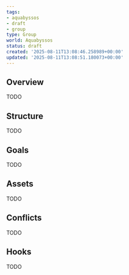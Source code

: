 ```yaml
---
tags:
- aquabyssos
- draft
- group
type: Group
world: Aquabyssos
status: draft
created: '2025-08-11T13:08:46.258989+00:00'
updated: '2025-08-11T13:08:51.180073+00:00'
---
```



## Overview

TODO
## Structure

TODO
## Goals

TODO
## Assets

TODO
## Conflicts

TODO
## Hooks

TODO
